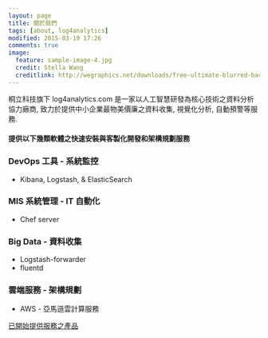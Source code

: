 ```yaml
---
layout: page
title: 關於我們
tags: [about, log4analytics]
modified: 2015-03-19 17:26
comments: true
image:
  feature: sample-image-4.jpg
  credit: Stella Wang
  creditlink: http://wegraphics.net/downloads/free-ultimate-blurred-background-pack/
---
```


桐立科技旗下 log4analytics.com 是一家以人工智慧研發為核心技術之資料分析協力廠商, 致力於提供中小企業最物美價廉之資料收集, 視覺化分析, 自動預警等服務.

#### 提供以下幾類軟體之快速安裝與客製化開發和架構規劃服務

### DevOps 工具 - 系統監控

* Kibana, Logstash, & ElasticSearch

### MIS 系統管理 - IT 自動化

* Chef server

### Big Data - 資料收集

* Logstash-forwarder
* fluentd

### 雲端服務 - 架構規劃

* AWS - 亞馬遜雲計算服務

<a markdown="0" href="{{ site.url }}/products" class="btn btn-info">已開始提供服務之產品</a>

